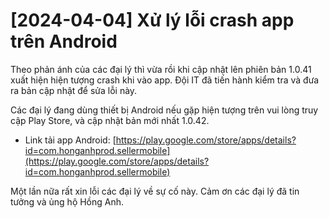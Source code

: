 # \[2024-04-04] Xử lý lỗi crash app trên Android

Theo phản ánh của các đại lý thì vừa rồi khi cập nhật lên phiên bản 1.0.41 xuất hiện hiện tượng crash khi vào app. Đội IT đã tiến hành kiểm tra và đưa ra bản cập nhật để sửa lỗi này.

Các đại lý đang dùng thiết bị Android nếu gặp hiện tượng trên vui lòng truy cập Play Store, và cập nhật bản mới nhất 1.0.42.

* Link tải app Android: [https://play.google.com/store/apps/details?id=com.honganhprod.sellermobile](https://play.google.com/store/apps/details?id=com.honganhprod.sellermobile)

Một lần nữa rất xin lỗi các đại lý về sự cố này. Cảm ơn các đại lý đã tin tưởng và ủng hộ Hồng Anh.
